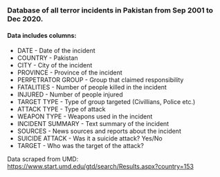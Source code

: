 ### Database of all terror incidents in Pakistan from Sep 2001 to Dec 2020.

#### Data includes columns:
- DATE - Date of the incident
- COUNTRY - Pakistan
- CITY - City of the incident
- PROVINCE - Province of the incident
- PERPETRATOR GROUP - Group that claimed responsibility
- FATALITIES - Number of people killed in the incident
- INJURED - Number of people injured
- TARGET TYPE - Type of group targeted (Civillians, Police etc.)
- ATTACK TYPE - Type of attack
- WEAPON TYPE - Weapons used in the incident
- INCIDENT SUMMARY - Text summary of the incident
- SOURCES - News sources and reports about the incident
- SUICIDE ATTACK - Was it a suicide attack? Yes/No
- TARGET - Who was the target of the attack?


Data scraped from UMD: https://www.start.umd.edu/gtd/search/Results.aspx?country=153


